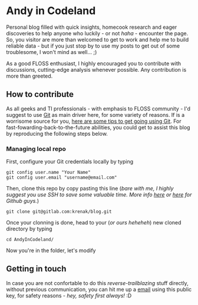 # Andy in Codeland

Personal blog filled with quick insights, homecook research and eager discoveries to help anyone who luckily - or not *haha* - encounter the page. So, you visitor are more than welcomed to get to work and help me to build reliable data - but if you just stop by to use my posts to get out of some troublesome, I won't mind as well... ;)

As a good FLOSS enthusiast, I highly encouraged you to contribute with discussions, cutting-edge analysis whenever possible. Any contribution is more than greeted.

## How to contribute

As all geeks and TI professionals - with emphasis to FLOSS community - I'd suggest to use [Git](https://git-scm.com/book/en/v2) as main driver here, for some variety of reasons. If is a worrisome source for you, [here are some tips to get going using Git](https://git-scm.com/book/en/v2/Git-Basics-Working-with-Remotes).
For fast-fowarding-back-to-the-future abilities, you could get to assist this blog by reproducing the following steps below.

### Managing local repo
First, configure your Git credentials locally by typing

```Git
git config user.name "Your Name"
git config user.email "username@email.com"

```
Then, clone this repo by copy pasting this line (*bare with me, I highly suggest you use SSH to save some valuable time. More info [here](https://about.gitlab.com/blog/2018/08/09/keeping-your-account-safe/) or [here](https://docs.github.com/en/authentication/connecting-to-github-with-ssh/generating-a-new-ssh-key-and-adding-it-to-the-ssh-agent) for Github guys.*)
```Git
git clone git@gitlab.com:krenak/blog.git

```
Once your clonning is done, head to your (*or ours heheheh*) new cloned directory by typing
```
cd AndyInCodeland/
```
Now you're in the folder, let's modify 

## Getting in touch
In case you are not confortable to do this *reverse-trailblazing* stuff directly, without previous communication, you can hit me up a [email](mailto:kaspa@onionmail.org) using this public key, for safety reasons - *hey, safety first always!* :D
